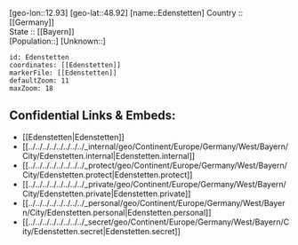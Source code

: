 ﻿---
location: [48.92,12.93] 
mapzoom: [7,12] 
mapmarker: city 
type: City
tags:
- geo/City


SpocWebEntityId: 29970
isDeleted: false
confidential: public

---
[geo-lon::12.93] 
[geo-lat::48.92] 
[name::Edenstetten] 
Country :: [[Germany]]  
State :: [[Bayern]]  
[Population::] 
[Unknown::] 


```leaflet
id: Edenstetten
coordinates: [[Edenstetten]] 
markerFile: [[Edenstetten]] 
defaultZoom: 11 
maxZoom: 18
```


## Confidential Links & Embeds: 
- [[Edenstetten|Edenstetten]]  
- [[../../../../../../../../_internal/geo/Continent/Europe/Germany/West/Bayern/City/Edenstetten.internal|Edenstetten.internal]] 
- [[../../../../../../../../_protect/geo/Continent/Europe/Germany/West/Bayern/City/Edenstetten.protect|Edenstetten.protect]] 
- [[../../../../../../../../_private/geo/Continent/Europe/Germany/West/Bayern/City/Edenstetten.private|Edenstetten.private]] 
- [[../../../../../../../../_personal/geo/Continent/Europe/Germany/West/Bayern/City/Edenstetten.personal|Edenstetten.personal]] 
- [[../../../../../../../../_secret/geo/Continent/Europe/Germany/West/Bayern/City/Edenstetten.secret|Edenstetten.secret]] 

